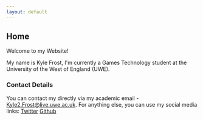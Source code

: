 ```yaml
---
layout: default
---  
```

## Home

Welcome to my Website!

My name is Kyle Frost, I'm currently a Games Technology student at the University of the West of England (UWE). 

### Contact Details

You can contact my directly via my academic email - Kyle2.Frost@live.uwe.ac.uk.
For anything else, you can use my social media links:
<a href="https://twitter.com/_KyleFrost">Twitter</a>
<a href="https://github.com/Kyle-Frost">Github</a>

